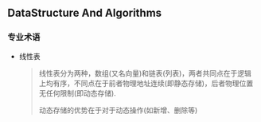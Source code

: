 ## DataStructure And Algorithms

### 专业术语

- 线性表

  > 线性表分为两种，数组(又名向量)和链表(列表)，两者共同点在于逻辑上均有序，不同点在于前者物理地址连续(即静态存储)，后者物理位置无任何限制(即动态存储). 
  >
  > 动态存储的优势在于对于动态操作(如新增、删除等)

